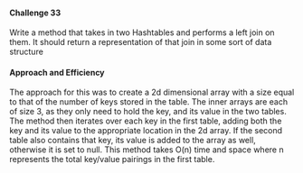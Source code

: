 #### Challenge 33

Write a method that takes in two Hashtables and performs a left join on them. It should return a representation of that join in some sort of data structure


#### Approach and Efficiency
The approach for this was to create a 2d dimensional array with a size equal to that of the number of keys stored in the table. The inner arrays are each of size 3, as they only need to hold the key, and its value in the two tables. The method then iterates over each key in the first table, adding both the key and its value to the appropriate location in the 2d array. If the second table also contains that key, its value is added to the array as well, otherwise it is set to null. 
This method takes O(n) time and space where n represents the total key/value pairings in the first table.

